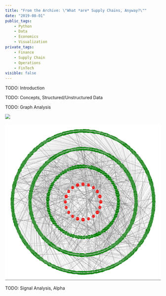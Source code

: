 ```yaml
---
title: "From the Archive: \"What *are* Supply Chains, Anyway?\""
date: "2019-08-01"
public_tags:
    - Python
    - Data
    - Economics
    - Visualization
private_tags:
    - Finance
    - Supply Chain
    - Operations
    - FinTech
visible: false
---
```


TODO: Introduction

TODO: Concepts, Structured/Unstructured Data

TODO: Graph Analysis

![](./messy-graph.svg)

![](./circle-graph.png)

TODO: Signal Analysis, Alpha